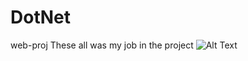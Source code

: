 # DotNet
web-proj
These all was my job in the project
![Alt Text](https://https://github.com/yegyu/DotNet/gif/pay.gif)

